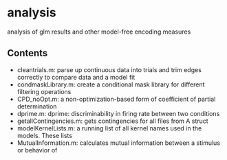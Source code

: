 # analysis
 analysis of glm results and other model-free encoding measures
 
 ## Contents 

+ cleantrials.m: parse up continuous data into trials and trim edges correctly to compare data and a model fit
+ condmaskLibrary.m: create a conditional mask library for different filtering operations
+ CPD_noOpt.m: a non-optimization-based form of coefficient of partial determination
+ dprime.m: dprime: discriminability in firing rate between two conditions
+ getallContingencies.m: gets contingencies for all files from A struct
+ modelKernelLists.m: a running list of all kernel names used in the models. These lists
+ MutualInformation.m: calculates mutual information between a stimulus or behavior of
